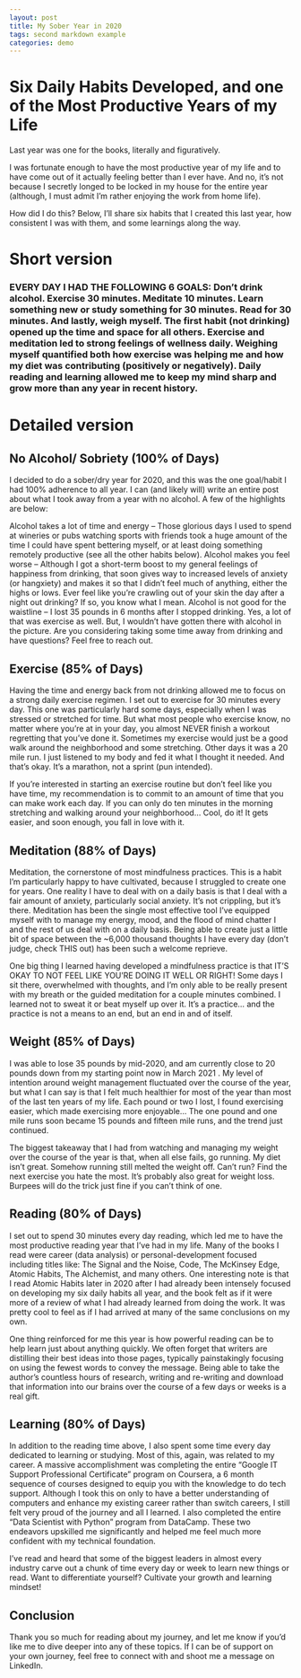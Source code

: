 ```yaml
---
layout: post
title: My Sober Year in 2020
tags: second markdown example
categories: demo
---
```


# Six Daily Habits Developed, and one of the Most Productive Years of my Life

Last year was one for the books, literally and figuratively.

I was fortunate enough to have the most productive year of my life and to have come out of it actually feeling better than I ever have. And no, it’s not because I secretly longed to be locked in my house for the entire year (although, I must admit I’m rather enjoying the work from home life).

How did I do this? Below, I’ll share six habits that I created this last year, how consistent I was with them, and some learnings along the way.

# Short version

### EVERY DAY I HAD THE FOLLOWING 6 GOALS: Don’t drink alcohol. Exercise 30 minutes. Meditate 10 minutes. Learn something new or study something for 30 minutes. Read for 30 minutes. And lastly, weigh myself. The first habit (not drinking) opened up the time and space for all others. Exercise and meditation led to strong feelings of wellness daily. Weighing myself quantified both how exercise was helping me and how my diet was contributing (positively or negatively). Daily reading and learning allowed me to keep my mind sharp and grow more than any year in recent history.

# Detailed version

## No Alcohol/ Sobriety (100% of Days)

I decided to do a sober/dry year for 2020, and this was the one goal/habit I had 100% adherence to all year. I can (and likely will) write an entire post about what I took away from a year with no alcohol. A few of the highlights are below:

Alcohol takes a lot of time and energy – Those glorious days I used to spend at wineries or pubs watching sports with friends took a huge amount of the time I could have spent bettering myself, or at least doing something remotely productive (see all the other habits below).
Alcohol makes you feel worse – Although I got a short-term boost to my general feelings of happiness from drinking, that soon gives way to increased levels of anxiety (or hangxiety) and makes it so that I didn’t feel much of anything, either the highs or lows. Ever feel like you’re crawling out of your skin the day after a night out drinking? If so, you know what I mean.
Alcohol is not good for the waistline – I lost 35 pounds in 6 months after I stopped drinking. Yes, a lot of that was exercise as well. But, I wouldn’t have gotten there with alcohol in the picture.
Are you considering taking some time away from drinking and have questions? Feel free to reach out.

## Exercise (85% of Days)

Having the time and energy back from not drinking allowed me to focus on a strong daily exercise regimen. I set out to exercise for 30 minutes every day. This one was particularly hard some days, especially when I was stressed or stretched for time. But what most people who exercise know, no matter where you’re at in your day, you almost NEVER finish a workout regretting that you’ve done it. Sometimes my exercise would just be a good walk around the neighborhood and some stretching. Other days it was a 20 mile run. I just listened to my body and fed it what I thought it needed. And that’s okay. It’s a marathon, not a sprint (pun intended).

If you’re interested in starting an exercise routine but don’t feel like you have time, my recommendation is to commit to an amount of time that you can make work each day. If you can only do ten minutes in the morning stretching and walking around your neighborhood… Cool, do it! It gets easier, and soon enough, you fall in love with it.

## Meditation (88% of Days)

Meditation, the cornerstone of most mindfulness practices. This is a habit I’m particularly happy to have cultivated, because I struggled to create one for years. One reality I have to deal with on a daily basis is that I deal with a fair amount of anxiety, particularly social anxiety. It’s not crippling, but it’s there. Meditation has been the single most effective tool I’ve equipped myself with to manage my energy, mood, and the flood of mind chatter I and the rest of us deal with on a daily basis. Being able to create just a little bit of space between the ~6,000 thousand thoughts I have every day (don’t judge, check THIS out) has been such a welcome reprieve.

One big thing I learned having developed a mindfulness practice is that IT’S OKAY TO NOT FEEL LIKE YOU’RE DOING IT WELL OR RIGHT! Some days I sit there, overwhelmed with thoughts, and I’m only able to be really present with my breath or the guided meditation for a couple minutes combined. I learned not to sweat it or beat myself up over it. It’s a practice… and the practice is not a means to an end, but an end in and of itself.

## Weight (85% of Days)

I was able to lose 35 pounds by mid-2020, and am currently close to 20 pounds down from my starting point now in March 2021 . My level of intention around weight management fluctuated over the course of the year, but what I can say is that I felt much healthier for most of the year than most of the last ten years of my life. Each pound or two I lost, I found exercising easier, which made exercising more enjoyable… The one pound and one mile runs soon became 15 pounds and fifteen mile runs, and the trend just continued.

The biggest takeaway that I had from watching and managing my weight over the course of the year is that, when all else fails, go running. My diet isn’t great. Somehow running still melted the weight off. Can’t run? Find the next exercise you hate the most. It’s probably also great for weight loss. Burpees will do the trick just fine if you can’t think of one.

## Reading (80% of Days)

I set out to spend 30 minutes every day reading, which led me to have the most productive reading year that I’ve had in my life. Many of the books I read were career (data analysis) or personal-development focused including titles like: The Signal and the Noise, Code, The McKinsey Edge, Atomic Habits, The Alchemist, and many others. One interesting note is that I read Atomic Habits later in 2020 after I had already been intensely focused on developing my six daily habits all year, and the book felt as if it were more of a review of what I had already learned from doing the work. It was pretty cool to feel as if I had arrived at many of the same conclusions on my own.

One thing reinforced for me this year is how powerful reading can be to help learn just about anything quickly. We often forget that writers are distilling their best ideas into those pages, typically painstakingly focusing on using the fewest words to convey the message. Being able to take the author’s countless hours of research, writing and re-writing and download that information into our brains over the course of a few days or weeks is a real gift.

## Learning (80% of Days)

In addition to the reading time above, I also spent some time every day dedicated to learning or studying. Most of this, again, was related to my career. A massive accomplishment was completing the entire “Google IT Support Professional Certificate” program on Coursera, a 6 month sequence of courses designed to equip you with the knowledge to do tech support. Although I took this on only to have a better understanding of computers and enhance my existing career rather than switch careers, I still felt very proud of the journey and all I learned. I also completed the entire “Data Scientist with Python” program from DataCamp. These two endeavors upskilled me significantly and helped me feel much more confident with my technical foundation.

I’ve read and heard that some of the biggest leaders in almost every industry carve out a chunk of time every day or week to learn new things or read. Want to differentiate yourself? Cultivate your growth and learning mindset!

## Conclusion

Thank you so much for reading about my journey, and let me know if you’d like me to dive deeper into any of these topics. If I can be of support on your own journey, feel free to connect with and shoot me a message on LinkedIn.
